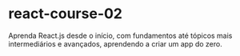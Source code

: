 # react-course-02
Aprenda React.js desde o início, com fundamentos até tópicos mais intermediários e avançados, aprendendo a criar um app do zero.
